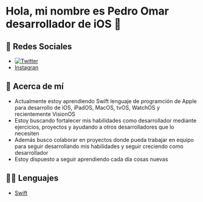 # Hola, mi nombre es Pedro Omar desarrollador de iOS 👋

## 🔂 Redes Sociales
- [![Twitter](https://th.bing.com/th/id/OIP._Nlqv4LX_KauLZI5Oe56lgAAAA?rs=1&pid=ImgDetMain)](https://www.x.com/pedroomar25) 
- [Instagran](https://www.instagram.com/pedroomar_98)

## 👤 Acerca de mí
- Actualmente estoy aprendiendo Swift lenguaje de programción de Apple para desarrollo de iOS, iPadOS, MacOS, tvOS, WatchOS y recientemente VisionOS
- Estoy buscando fortalecer mis habilidades como desarrollador mediante ejercicios, proyectos y ayudando a otros desarrolladores que lo necesiten
- Además busco colaborar en proyectos donde pueda trabajar en equipo para seguir desarrollando mis habilidades y seguir creciendo como desarrollador
- Estoy dispuesto a seguir aprendiendo cada día cosas nuevas

## 👨‍💻 Lenguajes
- [Swift](https://wwww.swift.org)


